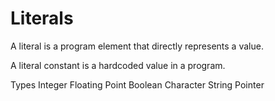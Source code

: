 # Literals
A literal is a program element that directly represents a value.

A literal constant is a hardcoded value in a program.

Types
Integer
Floating Point
Boolean
Character
String
Pointer
